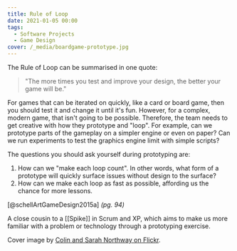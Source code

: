 ```yaml
---
title: Rule of Loop
date: 2021-01-05 00:00
tags:
  - Software Projects
  - Game Design
cover: /_media/boardgame-prototype.jpg
---
```


The Rule of Loop can be summarised in one quote:

> "The more times you test and improve your design, the better your game will be."

For games that can be iterated on quickly, like a card or board game, then you should test it and change it until it's fun. However, for a complex, modern game, that isn't going to be possible. Therefore, the team needs to get creative with how they prototype and "loop". For example, can we prototype parts of the gameplay on a simpler engine or even on paper? Can we run experiments to test the graphics engine limit with simple scripts? 

The questions you should ask yourself during prototyping are:

1. How can we "make each loop count". In other words, what form of a prototype will quickly surface issues without design to the surface?
1. How can we make each loop as fast as possible, affording us the chance for more lessons.

[@schellArtGameDesign2015a] *(pg. 94)*

A close cousin to a [[Spike]] in Scrum and XP, which aims to make us more familiar with a problem or technology through a prototyping exercise.

Cover image by [Colin and Sarah Northway on Flickr](https://www.flickr.com/photos/apes_abroad/8792523601/).